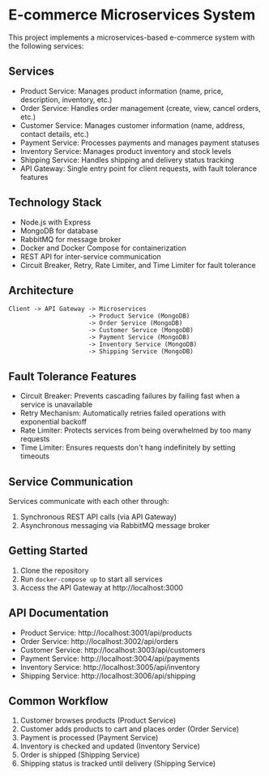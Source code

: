 # E-commerce Microservices System

This project implements a microservices-based e-commerce system with the following services:

## Services
- Product Service: Manages product information (name, price, description, inventory, etc.)
- Order Service: Handles order management (create, view, cancel orders, etc.)
- Customer Service: Manages customer information (name, address, contact details, etc.)
- Payment Service: Processes payments and manages payment statuses
- Inventory Service: Manages product inventory and stock levels
- Shipping Service: Handles shipping and delivery status tracking
- API Gateway: Single entry point for client requests, with fault tolerance features

## Technology Stack
- Node.js with Express
- MongoDB for database
- RabbitMQ for message broker
- Docker and Docker Compose for containerization
- REST API for inter-service communication
- Circuit Breaker, Retry, Rate Limiter, and Time Limiter for fault tolerance

## Architecture
```
Client -> API Gateway -> Microservices
                      -> Product Service (MongoDB)
                      -> Order Service (MongoDB)
                      -> Customer Service (MongoDB)
                      -> Payment Service (MongoDB)
                      -> Inventory Service (MongoDB)
                      -> Shipping Service (MongoDB)
```

## Fault Tolerance Features
- Circuit Breaker: Prevents cascading failures by failing fast when a service is unavailable
- Retry Mechanism: Automatically retries failed operations with exponential backoff
- Rate Limiter: Protects services from being overwhelmed by too many requests
- Time Limiter: Ensures requests don't hang indefinitely by setting timeouts

## Service Communication
Services communicate with each other through:
1. Synchronous REST API calls (via API Gateway)
2. Asynchronous messaging via RabbitMQ message broker

## Getting Started
1. Clone the repository
2. Run `docker-compose up` to start all services
3. Access the API Gateway at http://localhost:3000

## API Documentation
- Product Service: http://localhost:3001/api/products
- Order Service: http://localhost:3002/api/orders
- Customer Service: http://localhost:3003/api/customers
- Payment Service: http://localhost:3004/api/payments
- Inventory Service: http://localhost:3005/api/inventory
- Shipping Service: http://localhost:3006/api/shipping

## Common Workflow
1. Customer browses products (Product Service)
2. Customer adds products to cart and places order (Order Service)
3. Payment is processed (Payment Service)
4. Inventory is checked and updated (Inventory Service)
5. Order is shipped (Shipping Service)
6. Shipping status is tracked until delivery (Shipping Service) 
